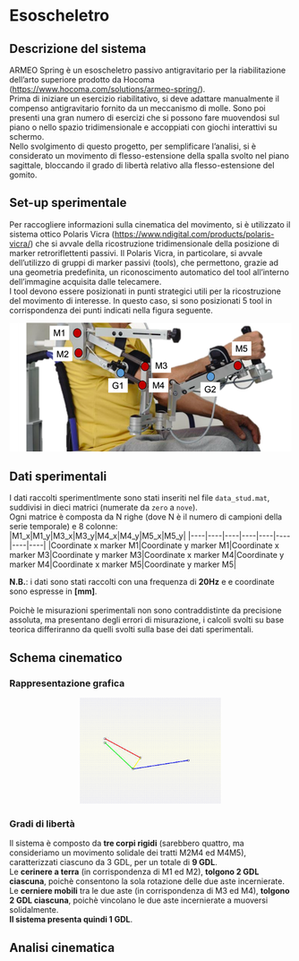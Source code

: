 # Esoscheletro

## Descrizione del sistema
ARMEO Spring è un esoscheletro passivo antigravitario per la riabilitazione dell’arto superiore prodotto da Hocoma (https://www.hocoma.com/solutions/armeo-spring/).</br>
Prima di iniziare un esercizio riabilitativo, si deve adattare manualmente il compenso antigravitario fornito da un meccanismo di molle. Sono poi presenti una gran numero di esercizi che si possono fare muovendosi sul piano o nello spazio tridimensionale e accoppiati con giochi interattivi su schermo.</br>
Nello svolgimento di questo progetto, per semplificare l’analisi, si è considerato un movimento di flesso-estensione della spalla svolto nel piano sagittale, bloccando il grado di libertà relativo alla flesso-estensione del gomito.

## Set-up sperimentale
Per raccogliere informazioni sulla cinematica del movimento, si è utilizzato il sistema ottico Polaris Vicra (https://www.ndigital.com/products/polaris-vicra/) che si avvale della ricostruzione tridimensionale della posizione di marker retroriflettenti passivi. Il Polaris Vicra, in particolare, si avvale dell’utilizzo di gruppi di marker passivi (tools), che permettono, grazie ad una geometria predefinita, un riconoscimento automatico del tool all’interno dell’immagine acquisita dalle telecamere.</br>
I tool devono essere posizionati in punti strategici utili per la ricostruzione del movimento di interesse. In questo caso, si sono posizionati 5 tool in corrispondenza dei punti indicati nella figura seguente.
<div align="center"><img src="./img/marker.png"/></div>

## Dati sperimentali
I dati raccolti sperimentlmente sono stati inseriti nel file  `data_stud.mat`, suddivisi in dieci matrici (numerate da `zero` a `nove`).</br>
Ogni matrice è composta da N righe (dove N è il numero di campioni della serie temporale) e 8 colonne:
|M1_x|M1_y|M3_x|M3_y|M4_x|M4_y|M5_x|M5_y|
|----|----|----|----|----|----|----|----|
|Coordinate x marker M1|Coordinate y marker M1|Coordinate x marker M3|Coordinate y marker M3|Coordinate x marker M4|Coordinate y marker M4|Coordinate x marker M5|Coordinate y marker M5|

**N.B.**: i dati sono stati raccolti con una frequenza di **20Hz** e e coordinate sono espresse in **[mm]**.</br></br>
Poichè le misurazioni sperimentali non sono contraddistinte da precisione assoluta, ma presentano degli errori di misurazione, i calcoli svolti su base teorica differiranno da quelli svolti sulla base dei dati sperimentali.

## Schema cinematico

### Rappresentazione grafica
<div align="center"><img src="./img/schema.gif" width="50%"/></div>

### Gradi di libertà
Il sistema è composto da **tre corpi rigidi** (sarebbero quattro, ma consideriamo un movimento solidale dei tratti M2M4 ed M4M5), caratterizzati ciascuno da 3 GDL, per un totale di **9 GDL**.</br>
Le **cerinere a terra** (in corrispondenza di M1 ed M2), **tolgono 2 GDL ciascuna**, poichè consentono la sola rotazione delle due aste incernierate.</br>
Le **cerniere mobili** tra le due aste (in corrispondenza di M3 ed M4), **tolgono 2 GDL ciascuna**, poichè vincolano le due aste incernierate a muoversi solidalmente.</br>
**Il sistema presenta quindi 1 GDL**.

## Analisi cinematica
